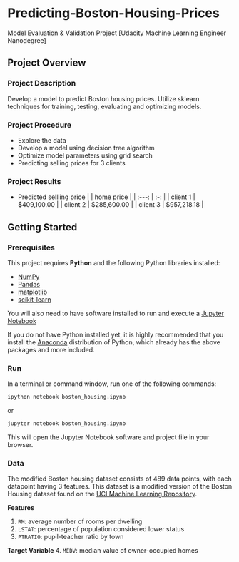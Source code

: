 # Predicting-Boston-Housing-Prices
Model Evaluation & Validation Project [Udacity Machine Learning Engineer Nanodegree]

## Project Overview
### Project Description
Develop a model to predict Boston housing prices. Utilize sklearn techniques for training, testing, evaluating and optimizing models.

### Project Procedure
- Explore the data
- Develop a model using decision tree algorithm
- Optimize model parameters using grid search
- Predicting selling prices for 3 clients

### Project Results
- Predicted sellling price
  |  | home price | 
  | :---:   | :-: | 
  | client 1 | $409,100.00 |
  | client 2 | $285,600.00 |
  | client 3 | $957,218.18 |


## Getting Started
### Prerequisites

This project requires **Python** and the following Python libraries installed:

- [NumPy](http://www.numpy.org/)
- [Pandas](http://pandas.pydata.org/)
- [matplotlib](http://matplotlib.org/)
- [scikit-learn](http://scikit-learn.org/stable/)

You will also need to have software installed to run and execute a [Jupyter Notebook](http://ipython.org/notebook.html)

If you do not have Python installed yet, it is highly recommended that you install the [Anaconda](http://continuum.io/downloads) distribution of Python, which already has the above packages and more included. 

### Run

In a terminal or command window, run one of the following commands:

```bash
ipython notebook boston_housing.ipynb
```  
or
```bash
jupyter notebook boston_housing.ipynb
```

This will open the Jupyter Notebook software and project file in your browser.

### Data

The modified Boston housing dataset consists of 489 data points, with each datapoint having 3 features. This dataset is a modified version of the Boston Housing dataset found on the [UCI Machine Learning Repository](https://archive.ics.uci.edu/ml/datasets/Housing).

**Features**
1.  `RM`: average number of rooms per dwelling
2. `LSTAT`: percentage of population considered lower status
3. `PTRATIO`: pupil-teacher ratio by town

**Target Variable**
4. `MEDV`: median value of owner-occupied homes
